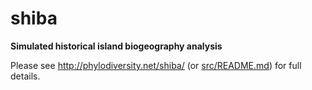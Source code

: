 shiba
=====

**Simulated historical island biogeography analysis**

Please see <http://phylodiversity.net/shiba/> (or
[src/README.md](blob/master/src/README.md)) for full details.


